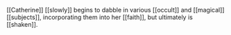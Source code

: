 [[Catherine]] [[slowly]] begins to dabble in various [[occult]] and [[magical]] [[subjects]], incorporating them into her [[faith]], but ultimately is [[shaken]].  